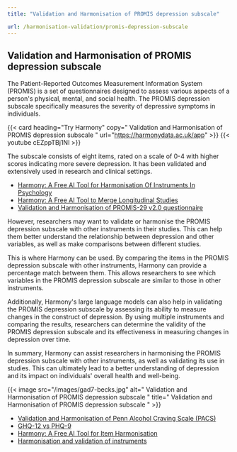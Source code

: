 ```yaml
---
title: "Validation and Harmonisation of PROMIS depression subscale"

url: /harmonisation-validation/promis-depression-subscale
---
```


## Validation and Harmonisation of PROMIS depression subscale

The Patient-Reported Outcomes Measurement Information System (PROMIS) is a set of questionnaires designed to assess various aspects of a person's physical, mental, and social health. The PROMIS depression subscale specifically measures the severity of depressive symptoms in individuals.

{{< card heading="Try Harmony" copy=" Validation and Harmonisation of PROMIS depression subscale " url="https://harmonydata.ac.uk/app" >}}
{{< youtube cEZppTBj1NI >}}

The subscale consists of eight items, rated on a scale of 0-4 with higher scores indicating more severe depression. It has been validated and extensively used in research and clinical settings.

* [Harmony: A Free AI Tool for Harmonisation Of Instruments In Psychology](/item-harmonisation/harmony-a-free-ai-tool-for-harmonisation-of-instruments-in-psychology)
* [Harmony: A Free AI Tool to Merge Longitudinal Studies](/item-harmonisation/harmony-a-free-ai-tool-to-merge-longitudinal-studies)
* [Validation and Harmonisation of PROMIS-29 v2.0 questionnaire](/harmonisation-validation/promis-29-v2-0-questionnaire)

However, researchers may want to validate or harmonise the PROMIS depression subscale with other instruments in their studies. This can help them better understand the relationship between depression and other variables, as well as make comparisons between different studies.

This is where Harmony can be used. By comparing the items in the PROMIS depression subscale with other instruments, Harmony can provide a percentage match between them. This allows researchers to see which variables in the PROMIS depression subscale are similar to those in other instruments.

Additionally, Harmony's large language models can also help in validating the PROMIS depression subscale by assessing its ability to measure changes in the construct of depression. By using multiple instruments and comparing the results, researchers can determine the validity of the PROMIS depression subscale and its effectiveness in measuring changes in depression over time.

In summary, Harmony can assist researchers in harmonising the PROMIS depression subscale with other instruments, as well as validating its use in studies. This can ultimately lead to a better understanding of depression and its impact on individuals' overall health and well-being. 


{{< image src="/images/gad7-becks.jpg" alt=" Validation and Harmonisation of PROMIS depression subscale " title=" Validation and Harmonisation of PROMIS depression subscale " >}}









* [Validation and Harmonisation of Penn Alcohol Craving Scale (PACS)](/harmonisation-validation/penn-alcohol-craving-scale-pacs)
* [GHQ-12 vs PHQ-9](/ghq-12-vs-phq-9)
* [Harmony: A Free AI Tool for Item Harmonisation](/item-harmonisation/harmony-a-free-ai-tool-for-item-harmonisation)
* [Harmonisation and validation of instruments](/harmonisation-validation/)